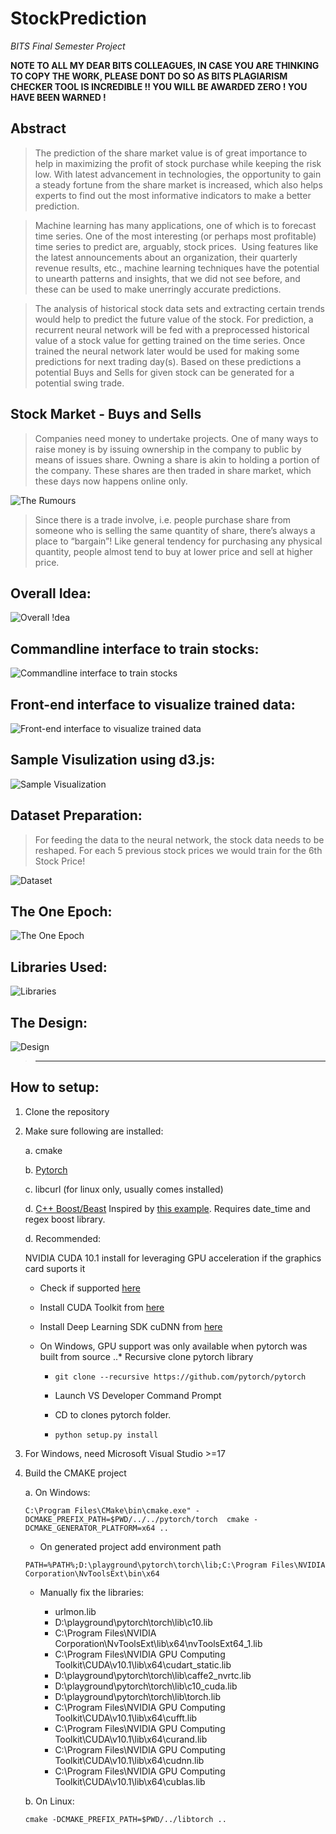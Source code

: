 # StockPrediction
_BITS Final Semester Project_

**NOTE TO ALL MY DEAR BITS COLLEAGUES, IN CASE YOU ARE THINKING TO COPY THE WORK, PLEASE DONT DO SO AS BITS PLAGIARISM CHECKER TOOL IS INCREDIBLE !! YOU WILL BE AWARDED ZERO !  YOU HAVE BEEN WARNED !** 

Abstract
---------
>The prediction of the share market value is of great importance to help in maximizing the profit of stock purchase while keeping the risk low. With latest advancement in technologies, the opportunity to gain a steady fortune from the share market is increased, which also helps experts to find out the most informative indicators to make a better prediction. 

>Machine learning has many applications, one of which is to forecast time series. One of the most interesting (or perhaps most profitable) time series to predict are, arguably, stock prices. 
Using features like the latest announcements about an organization, their quarterly revenue results, etc., machine learning techniques have the potential to unearth patterns and insights, that we did not see before, and these can be used to make unerringly accurate predictions.

>The analysis of historical stock data sets and extracting certain trends would help to predict the future value of the stock. For prediction, a recurrent neural network will be fed with a preprocessed historical value of a stock value for getting trained on the time series. Once trained the neural network later would be used for making some predictions for next trading day(s). Based on these predictions a potential Buys and Sells for given stock can be generated for a potential swing trade.

Stock Market - Buys and Sells
-----------------------------
>Companies need money to undertake projects. One of many ways to raise money is by issuing ownership in the company to public by means of issues share. Owning a share is akin to holding a portion of the company. These shares are then traded in share market, which these days now happens online only.

![The Rumours](https://github.com/P0W/StockPrediction/blob/master/build/img/Rumours.png)

>Since there is a trade involve, i.e. people purchase share from someone who is selling the same quantity of share, there’s always a place to “bargain”! Like general tendency for purchasing any physical quantity, people almost tend to buy at lower price and sell at higher price.


Overall Idea:
-------------
![Overall !dea](https://github.com/P0W/StockPrediction/blob/master/build/img/SwingTrade.png)

Commandline interface to train stocks:
--------------------------------------
![Commandline interface to train stocks](https://github.com/P0W/StockPrediction/blob/master/build/img/Cmdline.png)

Front-end interface to visualize trained data:
----------------------------------------------
![Front-end interface to visualize trained data](https://github.com/P0W/StockPrediction/blob/master/build/img/Frontend.png)

Sample Visulization using d3.js:
--------------------------------
![Sample Visualization](https://github.com/P0W/StockPrediction/blob/master/build/img/Prediction.png)

Dataset Preparation:
--------------------
> For feeding the data to the neural network, the stock data needs to be reshaped. For each 5 previous stock prices we would train for the 6th Stock Price!

![Dataset](https://github.com/P0W/StockPrediction/blob/master/build/img/Dataset.png)


The One Epoch:
--------------
![The One Epoch](https://github.com/P0W/StockPrediction/blob/master/build/img/TheEpoch.PNG)

Libraries Used:
---------------
![Libraries](https://github.com/P0W/StockPrediction/blob/master/build/img/Libraries.PNG)

The Design:
-----------
![Design](https://github.com/P0W/StockPrediction/blob/master/build/img/uml.png)


>----------------------------------------------------------------------------------------
How to setup:
-------------
1. Clone the repository

2. Make sure following are installed:
  
   a. cmake
   
   b. [Pytorch](https://pytorch.org/get-started/locally/)
   
   c. libcurl (for linux only, usually comes installed)
   
   d. [C++ Boost/Beast](https://github.com/boostorg/beast) Inspired by [this example](https://www.boost.org/doc/libs/develop/libs/beast/example/http/server/async/http_server_async.cpp). Requires date_time and regex boost library.
   
   d. Recommended:
  
      NVIDIA CUDA 10.1 install for leveraging GPU acceleration if the graphics card suports it
      * Check if supported [here](https://developer.nvidia.com/cuda-gpus)
      
      * Install CUDA Toolkit from [here](https://developer.nvidia.com/cuda-downloads?target_os=Windows&target_arch=x86_64&target_version=10&target_type=exenetwork)
      
      * Install Deep Learning SDK cuDNN from [here](https://docs.nvidia.com/deeplearning/sdk/cudnn-install/index.html)
      
      * On Windows, GPU support was only available when pytorch was built from source
         ..* Recursive clone pytorch library
         
         * `git clone --recursive https://github.com/pytorch/pytorch`
         
         * Launch VS Developer Command Prompt
         
         * CD to clones pytorch folder.
         
         * `python setup.py install`

3. For Windows, need Microsoft Visual Studio >=17

4. Build the CMAKE project

   a. On Windows:
      
      `C:\Program Files\CMake\bin\cmake.exe" -DCMAKE_PREFIX_PATH=$PWD/../../pytorch/torch  cmake -DCMAKE_GENERATOR_PLATFORM=x64 ..`
      
      * On generated project add environment path
      
      `PATH=%PATH%;D:\playground\pytorch\torch\lib;C:\Program Files\NVIDIA Corporation\NvToolsExt\bin\x64`
      
      * Manually fix the libraries:
      
         * urlmon.lib
         * D:\playground\pytorch\torch\lib\c10.lib
         * C:\Program Files\NVIDIA Corporation\NvToolsExt\lib\x64\nvToolsExt64_1.lib
         * C:\Program Files\NVIDIA GPU Computing Toolkit\CUDA\v10.1\lib\x64\cudart_static.lib
         * D:\playground\pytorch\torch\lib\caffe2_nvrtc.lib
         * D:\playground\pytorch\torch\lib\c10_cuda.lib
         * D:\playground\pytorch\torch\lib\torch.lib
         * C:\Program Files\NVIDIA GPU Computing Toolkit\CUDA\v10.1\lib\x64\cufft.lib
         * C:\Program Files\NVIDIA GPU Computing Toolkit\CUDA\v10.1\lib\x64\curand.lib
         * C:\Program Files\NVIDIA GPU Computing Toolkit\CUDA\v10.1\lib\x64\cudnn.lib
         * C:\Program Files\NVIDIA GPU Computing Toolkit\CUDA\v10.1\lib\x64\cublas.lib

      
   b. On Linux:
   
      `cmake -DCMAKE_PREFIX_PATH=$PWD/../libtorch ..`

